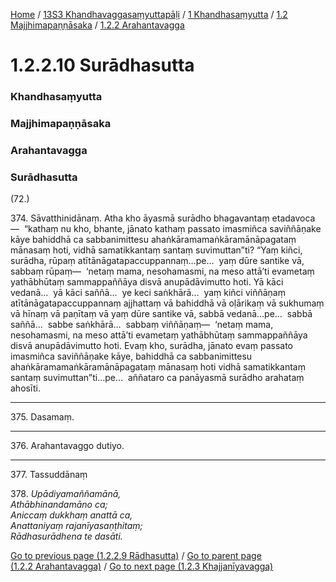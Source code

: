 
[Home](/) / [13S3 Khandhavaggasaṃyuttapāḷi](../../../../13S3.md) / [1 Khandhasaṃyutta](../../../1.md) / [1.2 Majjhimapaṇṇāsaka](../../1.2.md) / [1.2.2 Arahantavagga](../1.2.2.md)

# 1.2.2.10 Surādhasutta

### Khandhasaṃyutta

### Majjhimapaṇṇāsaka

### Arahantavagga

### Surādhasutta

(72.)

374\. Sāvatthinidānaṃ. Atha kho āyasmā surādho bhagavantaṃ etadavoca—  “kathaṃ nu kho, bhante, jānato kathaṃ passato imasmiñca saviññāṇake kāye bahiddhā ca sabbanimittesu ahaṅkāramamaṅkāramānāpagataṃ mānasaṃ hoti, vidhā samatikkantaṃ santaṃ suvimuttan”ti? “Yaṃ kiñci, surādha, rūpaṃ atītānāgatapaccuppannaṃ…pe…  yaṃ dūre santike vā, sabbaṃ rūpaṃ—  ‘netaṃ mama, nesohamasmi, na meso attā’ti evametaṃ yathābhūtaṃ sammappaññāya disvā anupādāvimutto hoti. Yā kāci vedanā…  yā kāci saññā…  ye keci saṅkhārā…  yaṃ kiñci viññāṇaṃ atītānāgatapaccuppannaṃ ajjhattaṃ vā bahiddhā vā oḷārikaṃ vā sukhumaṃ vā hīnaṃ vā paṇītaṃ vā yaṃ dūre santike vā, sabbā vedanā…pe…  sabbā saññā…  sabbe saṅkhārā…  sabbaṃ viññāṇaṃ—  ‘netaṃ mama, nesohamasmi, na meso attā’ti evametaṃ yathābhūtaṃ sammappaññāya disvā anupādāvimutto hoti. Evaṃ kho, surādha, jānato evaṃ passato imasmiñca saviññāṇake kāye, bahiddhā ca sabbanimittesu ahaṅkāramamaṅkāramānāpagataṃ mānasaṃ hoti vidhā samatikkantaṃ santaṃ suvimuttan”ti…pe…  aññataro ca panāyasmā surādho arahataṃ ahosīti.

---

375\. Dasamaṃ.



---

376\. Arahantavaggo dutiyo.



---

377\. Tassuddānaṃ



378\. _Upādiyamaññamānā,_  
_Athābhinandamāno ca;_  
_Aniccaṃ dukkhaṃ anattā ca,_  
_Anattaniyaṃ rajanīyasaṇṭhitaṃ;_  
_Rādhasurādhena te dasāti._  


[Go to previous page (1.2.2.9 Rādhasutta)](1.2.2.9.md) / [Go to parent page (1.2.2 Arahantavagga)](../1.2.2.md) / [Go to next page (1.2.3 Khajjanīyavagga)](../1.2.3.md)


